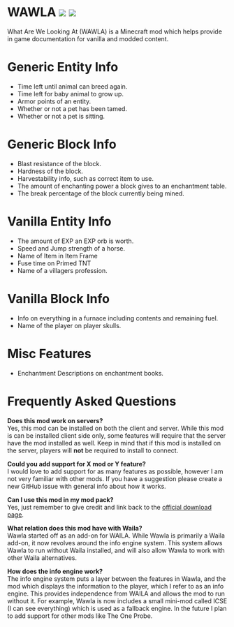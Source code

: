 # WAWLA [![](http://cf.way2muchnoise.eu/224712.svg)](https://minecraft.curseforge.com/projects/wawla-what-are-we-looking-at) [![](http://cf.way2muchnoise.eu/versions/224712.svg)](https://minecraft.curseforge.com/projects/wawla-what-are-we-looking-at)
What Are We Looking At (WAWLA) is a Minecraft mod which helps provide in game documentation for vanilla and modded content. 

# Generic Entity Info
- Time left until animal can breed again.
- Time left for baby animal to grow up.
- Armor points of an entity.
- Whether or not a pet has been tamed.
- Whether or not a pet is sitting.

# Generic Block Info
- Blast resistance of the block.
- Hardness of the block.
- Harvestability info, such as correct item to use.
- The amount of enchanting power a block gives to an enchantment table.
- The break percentage of the block currently being mined.

# Vanilla Entity Info
- The amount of EXP an EXP orb is worth.
- Speed and Jump strength of a horse.
- Name of Item in Item Frame
- Fuse time on Primed TNT
- Name of a villagers profession. 

# Vanilla Block Info
- Info on everything in a furnace including contents and remaining fuel.
- Name of the player on player skulls. 

# Misc Features
- Enchantment Descriptions on enchantment books.

# Frequently Asked Questions
**Does this mod work on servers?**    
Yes, this mod can be installed on both the client and server. While this mod is can be installed client side only, some features will require that the server have the mod installed as well. Keep in mind that if this mod is installed on the server, players will **not** be required to install to connect. 

**Could you add support for X mod or Y feature?**    
I would love to add support for as many features as possible, however I am not very familiar with other mods. If you have a suggestion please create a new GitHub issue with general info about how it works. 

**Can I use this mod in my mod pack?**    
Yes, just remember to give credit and link back to the [official download page](https://minecraft.curseforge.com/projects/wawla-what-are-we-looking-at).

**What relation does this mod have with Waila?**    
Wawla started off as an add-on for WAILA. While Wawla is primarily a Waila add-on, it now revolves around the info engine system. This system allows Wawla to run without Waila installed, and will also allow Wawla to work with other Waila alternatives. 

**How does the info engine work?**    
The info engine system puts a layer between the features in Wawla, and the mod which displays the information to the player, which I refer to as an info engine. This provides independence from WAILA and allows the mod to run without it. For example, Wawla is now includes a small mini-mod called ICSE (I can see everything) which is used as a fallback engine. In the future I plan to add support for other mods like The One Probe. 